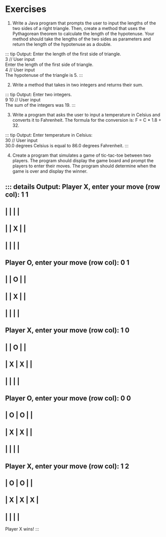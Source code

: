 # Exercises

1. Write a Java program that prompts the user to input the lengths of the two sides of a right triangle. Then, create a method that uses the Pythagorean theorem to calculate the length of the hypotenuse. Your method should take the lengths of the two sides as parameters and return the length of the hypotenuse as a double.  

::: tip Output:
Enter the length of the first side of triangle.  
3 // User input  
Enter the length of the first side of triangle.  
4 // User input  
The hypotenuse of the triangle is 5.
:::

2. Write a method that takes in two integers and returns their sum.

::: tip Output:
Enter two integers.  
9 10 // User input  
The sum of the integers was 19.
:::

3. Write a program that asks the user to input a temperature in Celsius and converts it to Fahrenheit. The formula for the conversion is: F = C * 1.8 + 32.

::: tip Output:
Enter temperature in Celsius:  
30 // User input  
30.0 degrees Celsius is equal to 86.0 degrees Fahrenheit.
:::

4. Create a program that simulates a game of tic-tac-toe between two players. The program should display the game board and prompt the players to enter their moves. The program should determine when the game is over and display the winner.

::: details Output:
Player X, enter your move (row col): 1 1  
-------------  
|   |   |   |  
-------------  
|   | X |   |  
-------------  
|   |   |   |  
-------------  
Player O, enter your move (row col): 0 1  
-------------  
|   | O |   |  
-------------  
|   | X |   |  
-------------  
|   |   |   |  
-------------   
Player X, enter your move (row col): 1 0  
-------------  
|   | O |   |  
-------------  
| X | X |   |  
-------------  
|   |   |   |  
-------------  
Player O, enter your move (row col): 0 0  
-------------  
| O | O |   |  
-------------  
| X | X |   |  
-------------  
|   |   |   |  
-------------  
Player X, enter your move (row col): 1 2  
-------------  
| O | O |   |  
-------------  
| X | X | X |  
-------------  
|   |   |   |  
-------------  
Player X wins!
:::
